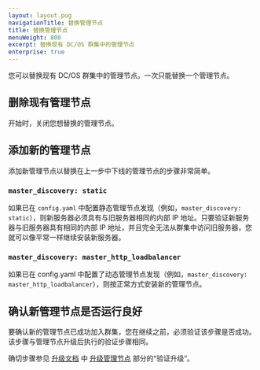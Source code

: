 ```yaml
---
layout: layout.pug
navigationTitle: 替换管理节点
title: 替换管理节点
menuWeight: 800
excerpt: 替换现有 DC/OS 群集中的管理节点
enterprise: true
---
```




您可以替换现有 DC/OS 群集中的管理节点。一次只能替换一个管理节点。

## 删除现有管理节点

开始时，关闭您想替换的管理节点。

## 添加新的管理节点

添加新管理节点以替换在上一步中下线的管理节点的步骤非常简单。

### `master_discovery: static`

如果已在 `config.yaml` 中配置静态管理节点发现（例如，`master_discovery: static`），则新服务器必须具有与旧服务器相同的内部 IP 地址。只要验证新服务器与旧服务器具有相同的内部 IP 地址，并且完全无法从群集中访问旧服务器，您就可以像平常一样继续安装新服务器。

### `master_discovery: master_http_loadbalancer`

如果已在 config.yaml 中配置了动态管理节点发现（例如，`master_discovery: master_http_loadbalancer`），则按正常方式安装新的管理节点。

## 确认新管理节点是否运行良好

要确认新的管理节点已成功加入群集，您在继续之前，必须验证该步骤是否成功。该步骤与管理节点升级后执行的验证步骤相同。

确切步骤参见 [升级文档](/mesosphere/dcos/cn/1.12/installing/production/upgrading/) 中 [升级管理节点](/mesosphere/dcos/cn/1.12/installing/production/upgrading/#dcos-masters) 部分的“验证升级”。
